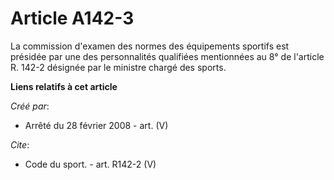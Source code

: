# Article A142-3

La commission d'examen des normes des équipements sportifs est présidée par une des personnalités qualifiées mentionnées au
8° de l'article R. 142-2 désignée par le ministre chargé des sports.

**Liens relatifs à cet article**

_Créé par_:

  - Arrêté du 28 février 2008 - art. (V)

_Cite_:

  - Code du sport. - art. R142-2 (V)

